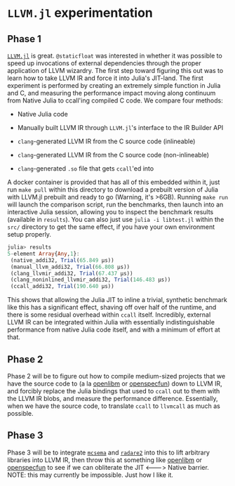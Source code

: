 `LLVM.jl` experimentation
=======================

## Phase 1
[`LLVM.jl`](https://github.com/maleadt/LLVM.jl) is great. `@staticfloat` was interested in whether it was possible to speed up invocations of external dependencies through the proper application of LLVM wizardry.  The first step toward figuring this out was to learn how to take LLVM IR and force it into Julia's JIT-land.  The first experiment is performed by creating an extremely simple function in Julia and C, and measuring the performance impact moving along continuum from Native Julia to ccall'ing compiled C code.  We compare four methods:

* Native Julia code

* Manually built LLVM IR through `LLVM.jl`'s interface to the IR Builder API

* `clang`-generated LLVM IR from the C source code (inlineable)

* `clang`-generated LLVM IR from the C source code (non-inlineable)

* `clang`-generated `.so` file that gets `ccall`'ed into

A docker container is provided that has all of this embedded within it, just run `make pull` within this directory to download a prebuilt version of Julia with LLVM.jl prebuilt and ready to go (Warning, it's >6GB).  Running `make run` will launch the comparison script, run the benchmarks, then launch into an interactive Julia session, allowing you to inspect the benchmark results (available in `results`).  You can also just use `julia -i libtest.jl` within the `src/` directory to get the same effect, if you have your own environment setup properly.

```julia
julia> results
5-element Array{Any,1}:
 (native_addi32, Trial(65.849 μs))
 (manual_llvm_addi32, Trial(66.808 μs))
 (clang_llvmir_addi32, Trial(67.437 μs))
 (clang_noninlined_llvmir_addi32, Trial(146.483 μs))
 (ccall_addi32, Trial(190.640 μs))
```

This shows that allowing the Julia JIT to inline a trivial, synthetic benchmark like this has a significant effect, shaving off over half of the runtime, and there is some residual overhead within `ccall` itself.  Incredibly, external LLVM IR can be integrated within Julia with essentially indistinguishable performance from native Julia code itself, and with a minimum of effort at that.

## Phase 2

Phase 2 will be to figure out how to compile medium-sized projects that we have the source code to (a la [openlibm](https://github.com/JuliaLang/openlibm) or [openspecfun](https://github.com/JuliaLang/openspecfun)) down to LLVM IR, and forcibly replace the Julia bindings that used to `ccall` out to them with the LLVM IR blobs, and measure the performance difference.  Essentially, when we have the source code, to translate `ccall` to `llvmcall` as much as possible.

## Phase 3

Phase 3 will be to integrate [`mcsema`](https://github.com/trailofbits/mcsema) and [`radare2`](https://github.com/radare/radare2) into this to lift arbitrary libraries into LLVM IR, then throw this at something like [openlibm](https://github.com/JuliaLang/openlibm) or [openspecfun](https://github.com/JuliaLang/openspecfun) to see if we can obliterate the JIT <---> Native barrier.  NOTE: this may currently be impossible.  Just how I like it.
